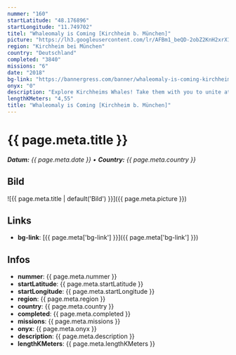 ```yaml
---
nummer: "160"
startLatitude: "48.176896"
startLongitude: "11.749702"
titel: "Whaleomaly is Coming [Kirchheim b. München]"
picture: "https://lh3.googleusercontent.com/lr/AFBm1_beQD-2obZ2KnH2xrX1qF8MMWVjPZ8qhFS5SFZoLHqO5ArGCA2MfrwMeYu6XqxNiBaDD1mWX_LaMHA7atf2r_QW_uzrZtdGjbJp7eZGTF7nHAi_sIRVoz16ac9i7ldSe8ZlsMhQtc9WcTL_SnFsdK5q7m9YANNZD8yd1PRgeFCebaEzJ9f90k7yNimWwvgNA692Qo7KXDSw8tSC3jQzj_HcvTGFLYGahZZ9tR5ysJ5RFyrO3DlBMz-9h4xAQMLNyRC8m3Mc3ErQ1PZU17Z8i8DNSdka2ETXQCwlMQpOv7bYvCNghT1EOUmuXwyTeCy1wOWVYOw1KsfZfZUNVxolzziGmGqr4OuGfLr5ciBo66LJKmbuI4jRSX_aBZfO1noQw63h_XBZxw-RzVc5b-UX7rVFJX7puMlfE9PdDVDjZgJ2L04uRkKqWmgTQdKsYHYM6DeZ7TIfJb1dwr9WPY1TVdKgLG4DvTPAoMzgmJtSUjspvNbsPVUeYChMtVJfBuy9ZWX3C0si8BPD0q5RjWS6kVlUNoTj31RQ4BhE_NjEBlT9KAHePKqY7fa7_cjm7Z-1tU8UobvR5GV7GguUdj96EPAap258OHmwwMsfpiKBx5yqawsA1q4c-2Vd7bjGyRdEvEF8AOAf3brLE0llGPj0ElStF7295zVoJtmd1TEgH8Ho4J5P7Syx4IuQzunQT6R3UMMsvRo11c84lk1bS8jEjWxuwDTv7W166M-OWYn1CskZU4wcsiTFMgAhTCxctMTUEyaCw7ISSpNTVAYgdp5d3DOQ9CVJsIzlUReIWLqaQiydqfY7RyU6wkn5dxANwiKGo_WDCZTBPtZ3_C8rjdP8TIsyNeauPMdaV5l0"
region: "Kirchheim bei München"
country: "Deutschland"
completed: "3840"
missions: "6"
date: "2018"
bg-link: "https://bannergress.com/banner/whaleomaly-is-coming-kirchheim-b-m%C3%BCnchen-79bc"
onyx: "0"
description: "Explore Kirchheims Whales! Take them with you to unite at the Whaleomaly Linz!\n\nEntdecke Kirchheims Wale! Bring sie mit, damit wir diese bei der Walomalie in Linz verbünden!"
lengthKMeters: "4,55"
title: "Whaleomaly is Coming [Kirchheim b. München]"
---
```


# {{ page.meta.title }}
_**Datum:** {{ page.meta.date }} • **Country:** {{ page.meta.country }}_

## Bild
![{{ page.meta.title | default('Bild') }}]({{ page.meta.picture }})

## Links
- **bg-link**: [{{ page.meta['bg-link'] }}]({{ page.meta['bg-link'] }})

## Infos
- **nummer**: {{ page.meta.nummer }}
- **startLatitude**: {{ page.meta.startLatitude }}
- **startLongitude**: {{ page.meta.startLongitude }}
- **region**: {{ page.meta.region }}
- **country**: {{ page.meta.country }}
- **completed**: {{ page.meta.completed }}
- **missions**: {{ page.meta.missions }}
- **onyx**: {{ page.meta.onyx }}
- **description**: {{ page.meta.description }}
- **lengthKMeters**: {{ page.meta.lengthKMeters }}

